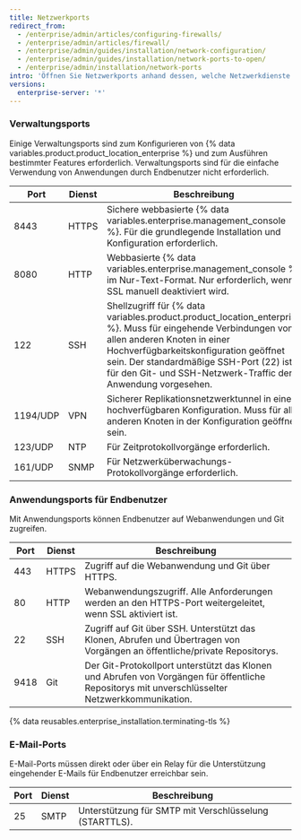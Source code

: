```yaml
---
title: Netzwerkports
redirect_from:
  - /enterprise/admin/articles/configuring-firewalls/
  - /enterprise/admin/articles/firewall/
  - /enterprise/admin/guides/installation/network-configuration/
  - /enterprise/admin/guides/installation/network-ports-to-open/
  - /enterprise/admin/installation/network-ports
intro: 'Öffnen Sie Netzwerkports anhand dessen, welche Netzwerkdienste Sie für Administratoren, Endbenutzer und für die E-Mail-Unterstützung bereitstellen müssen.'
versions:
  enterprise-server: '*'
---
```


### Verwaltungsports

Einige Verwaltungsports sind zum Konfigurieren von {% data variables.product.product_location_enterprise %} und zum Ausführen bestimmter Features erforderlich. Verwaltungsports sind für die einfache Verwendung von Anwendungen durch Endbenutzer nicht erforderlich.

| Port     | Dienst | Beschreibung                                                                                                                                                                                                                                                                                             |
| -------- | ------ | -------------------------------------------------------------------------------------------------------------------------------------------------------------------------------------------------------------------------------------------------------------------------------------------------------- |
| 8443     | HTTPS  | Sichere webbasierte {% data variables.enterprise.management_console %}. Für die grundlegende Installation und Konfiguration erforderlich.                                                                                                                                                           |
| 8080     | HTTP   | Webbasierte {% data variables.enterprise.management_console %} im Nur-Text-Format. Nur erforderlich, wenn SSL manuell deaktiviert wird.                                                                                                                                                             |
| 122      | SSH    | Shellzugriff für {% data variables.product.product_location_enterprise %}. Muss für eingehende Verbindungen von allen anderen Knoten in einer Hochverfügbarkeitskonfiguration geöffnet sein. Der standardmäßige SSH-Port (22) ist für den Git- und SSH-Netzwerk-Traffic der Anwendung vorgesehen. |
| 1194/UDP | VPN    | Sicherer Replikationsnetzwerktunnel in einer hochverfügbaren Konfiguration. Muss für alle anderen Knoten in der Konfiguration geöffnet sein.                                                                                                                                                             |
| 123/UDP  | NTP    | Für Zeitprotokollvorgänge erforderlich.                                                                                                                                                                                                                                                                  |
| 161/UDP  | SNMP   | Für Netzwerküberwachungs-Protokollvorgänge erforderlich.                                                                                                                                                                                                                                                 |

### Anwendungsports für Endbenutzer

Mit Anwendungsports können Endbenutzer auf Webanwendungen und Git zugreifen.

| Port | Dienst | Beschreibung                                                                                                                                    |
| ---- | ------ | ----------------------------------------------------------------------------------------------------------------------------------------------- |
| 443  | HTTPS  | Zugriff auf die Webanwendung und Git über HTTPS.                                                                                                |
| 80   | HTTP   | Webanwendungszugriff. Alle Anforderungen werden an den HTTPS-Port weitergeleitet, wenn SSL aktiviert ist.                                       |
| 22   | SSH    | Zugriff auf Git über SSH. Unterstützt das Klonen, Abrufen und Übertragen von Vorgängen an öffentliche/private Repositorys.                      |
| 9418 | Git    | Der Git-Protokollport unterstützt das Klonen und Abrufen von Vorgängen für öffentliche Repositorys mit unverschlüsselter Netzwerkkommunikation. |

{% data reusables.enterprise_installation.terminating-tls %}

### E-Mail-Ports

E-Mail-Ports müssen direkt oder über ein Relay für die Unterstützung eingehender E-Mails für Endbenutzer erreichbar sein.

| Port | Dienst | Beschreibung                                           |
| ---- | ------ | ------------------------------------------------------ |
| 25   | SMTP   | Unterstützung für SMTP mit Verschlüsselung (STARTTLS). |
